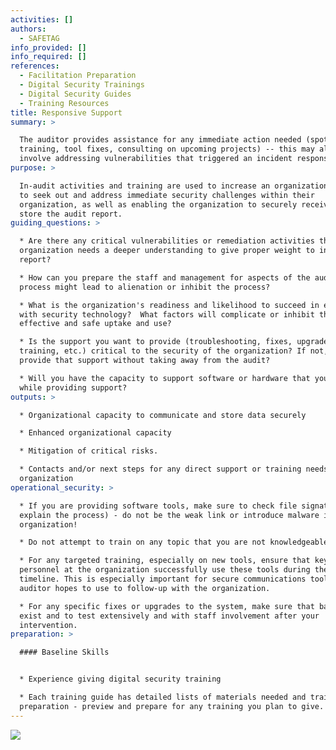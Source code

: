 ```yaml
---
activities: []
authors:
  - SAFETAG
info_provided: []
info_required: []
references:
  - Facilitation Preparation
  - Digital Security Trainings
  - Digital Security Guides
  - Training Resources
title: Responsive Support
summary: >

  The auditor provides assistance for any immediate action needed (spot
  training, tool fixes, consulting on upcoming projects) -- this may also
  involve addressing vulnerabilities that triggered an incident response.
purpose: >

  In-audit activities and training are used to increase an organization's agency
  to seek out and address immediate security challenges within their
  organization, as well as enabling the organization to securely receive and
  store the audit report.
guiding_questions: >

  * Are there any critical vulnerabilities or remediation activities that the
  organization needs a deeper understanding to give proper weight to in the
  report?

  * How can you prepare the staff and management for aspects of the audit
  process might lead to alienation or inhibit the process?

  * What is the organization's readiness and likelihood to succeed in engaging
  with security technology?  What factors will complicate or inhibit the
  effective and safe uptake and use?

  * Is the support you want to provide (troubleshooting, fixes, upgrades,
  training, etc.) critical to the security of the organization? If not, can you
  provide that support without taking away from the audit?

  * Will you have the capacity to support software or hardware that you provided
  while providing support?
outputs: >

  * Organizational capacity to communicate and store data securely

  * Enhanced organizational capacity

  * Mitigation of critical risks.

  * Contacts and/or next steps for any direct support or training needs of the
  organization
operational_security: >

  * If you are providing software tools, make sure to check file signatures (and
  explain the process) - do not be the weak link or introduce malware into the
  organization!

  * Do not attempt to train on any topic that you are not knowledgeable on.

  * For any targeted training, especially on new tools, ensure that key
  personnel at the organization successfully use these tools during the audit
  timeline. This is especially important for secure communications tools the
  auditor hopes to use to follow-up with the organization.

  * For any specific fixes or upgrades to the system, make sure that backups
  exist and to test extensively and with staff involvement after your
  intervention.
preparation: >

  #### Baseline Skills


  * Experience giving digital security training

  * Each training guide has detailed lists of materials needed and trainer
  preparation - preview and prepare for any training you plan to give.
---
```


![](/img/advanced_threat-static.svg)